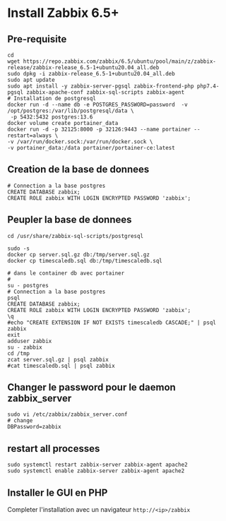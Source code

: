 #  Install Zabbix 6.5+
## Pre-requisite
```shell
cd
wget https://repo.zabbix.com/zabbix/6.5/ubuntu/pool/main/z/zabbix-release/zabbix-release_6.5-1+ubuntu20.04_all.deb
sudo dpkg -i zabbix-release_6.5-1+ubuntu20.04_all.deb
sudo apt update
sudo apt install -y zabbix-server-pgsql zabbix-frontend-php php7.4-pgsql zabbix-apache-conf zabbix-sql-scripts zabbix-agent
# Installation de postgresql
docker run -d --name db -e POSTGRES_PASSWORD=password  -v /opt/postgres:/var/lib/postgresql/data \
 -p 5432:5432 postgres:13.6
docker volume create portainer_data
docker run -d -p 32125:8000 -p 32126:9443 --name portainer --restart=always \
-v /var/run/docker.sock:/var/run/docker.sock \
-v portainer_data:/data portainer/portainer-ce:latest
```
## Creation de la base de donnees
```shell
# Connection a la base postgres
CREATE DATABASE zabbix;
CREATE ROLE zabbix WITH LOGIN ENCRYPTED PASSWORD 'zabbix';
```
## Peupler la base de donnees
```shell
cd /usr/share/zabbix-sql-scripts/postgresql

sudo -s
docker cp server.sql.gz db:/tmp/server.sql.gz
docker cp timescaledb.sql db:/tmp/timescaledb.sql

# dans le container db avec portainer
# 
su - postgres
# Connection a la base postgres
psql
CREATE DATABASE zabbix;
CREATE ROLE zabbix WITH LOGIN ENCRYPTED PASSWORD 'zabbix';
\q
#echo "CREATE EXTENSION IF NOT EXISTS timescaledb CASCADE;" | psql zabbix
exit
adduser zabbix 
su - zabbix 
cd /tmp
zcat server.sql.gz | psql zabbix 
#cat timescaledb.sql | psql zabbix
```

## Changer le password pour le daemon zabbix_server 
```shell
sudo vi /etc/zabbix/zabbix_server.conf
# change 
DBPassword=zabbix
```
## restart all processes
```shell
sudo systemctl restart zabbix-server zabbix-agent apache2
sudo systemctl enable zabbix-server zabbix-agent apache2
```
## Installer le GUI en PHP
Completer l'installation avec un navigateur
```http://<ip>/zabbix```







